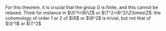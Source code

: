 For this theorem, it is crucial that the group $G$ is finite, and this cannot be relaxed. Think for instance in $\S^1=\R/\Z$ or $\T^2=\R^2/\Z\times\Z$: the cohomology of order 1 or 2 of $\R$ or $\R^2$ is trivial, but not that of $\S^1$ or $\T^2$